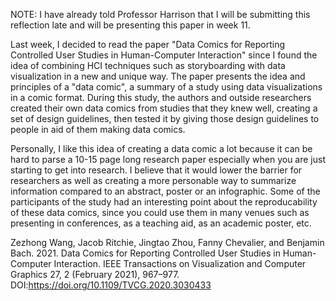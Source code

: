 NOTE: I have already told Professor Harrison that I will be submitting this reflection late and will be presenting this paper
in week 11.

Last week, I decided to read the paper "Data Comics for Reporting Controlled User Studies in Human-Computer Interaction" since I found
the idea of combining HCI techniques such as storyboarding with data visualization in a new and unique way. The paper presents the idea
and principles of a "data comic", a summary of a study using data visualizations in a comic format. During this study, the authors and outside researchers 
created their own data comics from studies that they knew well, creating a set of design guidelines, then tested it by giving those design 
guidelines to people in aid of them making data comics. 

Personally, I like this idea of creating a data comic a lot because it can be hard to parse a 10-15 page long research paper especially when you
are just starting to get into research. I believe that it would lower the barrier for researchers as well as creating a more personable way to 
summarize information compared to an abstract, poster or an infographic. Some of the participants of the study had an interesting point about 
the reproducability of these data comics, since you could use them in many venues such as presenting in conferences, as a teaching aid,
as an academic poster, etc.

Zezhong Wang, Jacob Ritchie, Jingtao Zhou, Fanny Chevalier, and Benjamin Bach. 2021. Data Comics for Reporting Controlled User Studies in Human-Computer Interaction. IEEE Transactions on Visualization and Computer Graphics 27, 2 (February 2021), 967–977. DOI:https://doi.org/10.1109/TVCG.2020.3030433
